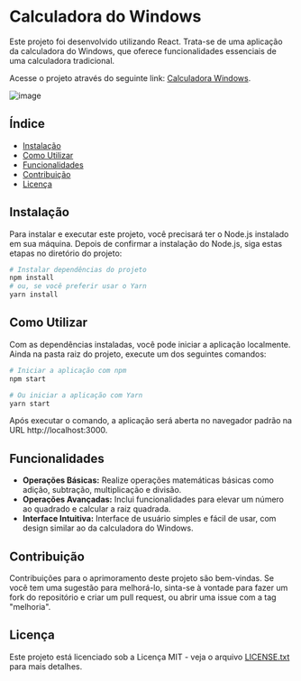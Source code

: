# Calculadora do Windows

Este projeto foi desenvolvido utilizando React. Trata-se de uma aplicação da calculadora do Windows, que oferece funcionalidades essenciais de uma calculadora tradicional.

Acesse o projeto através do seguinte link: [Calculadora Windows](https://dio-desafio-calculator.vercel.app/).


![image](https://github.com/marcelo-juncken/dio-desafio-calculator/assets/24771425/cc6213c5-48f9-43d5-8215-189972904bca)


## Índice
- [Instalação](#instalação)
- [Como Utilizar](#como-utilizar)
- [Funcionalidades](#funcionalidades)
- [Contribuição](#contribuição)
- [Licença](#licença)

## Instalação

Para instalar e executar este projeto, você precisará ter o Node.js instalado em sua máquina. Depois de confirmar a instalação do Node.js, siga estas etapas no diretório do projeto:

```bash
# Instalar dependências do projeto
npm install
# ou, se você preferir usar o Yarn
yarn install
```

## Como Utilizar
Com as dependências instaladas, você pode iniciar a aplicação localmente. Ainda na pasta raiz do projeto, execute um dos seguintes comandos:

```bash
# Iniciar a aplicação com npm
npm start

# Ou iniciar a aplicação com Yarn
yarn start
```

Após executar o comando, a aplicação será aberta no navegador padrão na URL http://localhost:3000.

## Funcionalidades

- **Operações Básicas:** Realize operações matemáticas básicas como adição, subtração, multiplicação e divisão.
- **Operações Avançadas:** Inclui funcionalidades para elevar um número ao quadrado e calcular a raiz quadrada.
- **Interface Intuitiva:** Interface de usuário simples e fácil de usar, com design similar ao da calculadora do Windows.

## Contribuição

Contribuições para o aprimoramento deste projeto são bem-vindas. Se você tem uma sugestão para melhorá-lo, sinta-se à vontade para fazer um fork do repositório e criar um pull request, ou abrir uma issue com a tag "melhoria".

## Licença

Este projeto está licenciado sob a Licença MIT - veja o arquivo [LICENSE.txt](LICENSE.txt) para mais detalhes.

